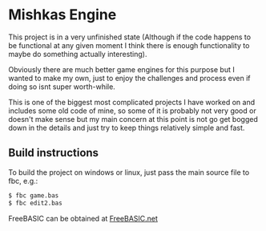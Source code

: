 # Mishkas Engine

This project is in a very unfinished state (Although if the code happens
to be functional at any given moment I think there is enough functionality
to maybe do something actually interesting).

Obviously there are much better game engines for this purpose but I wanted
to make my own, just to enjoy the challenges and process even if doing so
isnt super worth-while.

This is one of the biggest most complicated projects I have worked on and 
includes some old code of mine, so some of it is probably not very good or
doesn't make sense but my main concern at this point is not go get bogged
down in the details and just try to keep things relatively simple and fast.

## Build instructions
To build the project on windows or linux, just pass the main source file to
fbc, e.g.:
```bash
$ fbc game.bas
$ fbc edit2.bas
```

FreeBASIC can be obtained at [FreeBASIC.net](https://freebasic.net/)


